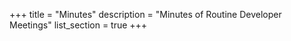 +++
title = "Minutes"
description = "Minutes of Routine Developer Meetings"
list_section = true
+++
